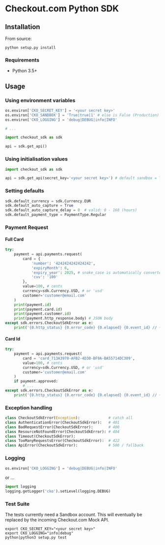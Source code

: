 # Checkout.com Python SDK

## Installation

From source:

    python setup.py install

### Requirements

* Python 3.5+

## Usage

### Using environment variables

``` python
os.environ['CKO_SECRET_KEY'] = '<your secret key>'
os.environ['CKO_SANDBOX'] = 'True|true|1' # else is False (Production)
os.environ['CKO_LOGGING'] = 'debug|DEBUG|info|INFO'

# ...

import checkout_sdk as sdk

api = sdk.get_api()
```

### Using initialisation values

``` python
import checkout_sdk as sdk

api = sdk.get_api(secret_key='<your secret key>') # default sandbox = True
```

### Setting defaults

``` python
sdk.default_currency = sdk.Currency.EUR
sdk.default_auto_capture = True
sdk.default_auto_capture_delay = 0  # valid: 0 - 168 (hours)
sdk.default_payment_type = PaymentType.Regular
```

### Payment Request

#### Full Card

``` python
try:
    payment = api.payments.request(
        card = {
            'number': '4242424242424242',
            'expiryMonth': 6,
            'expiry_year': 2025, # snake_case is automatically converted
            'cvv': '100'
        },
        value=100, # cents
        currency=sdk.Currency.USD, # or 'usd'
        customer='customer@email.com'
    )
    print(payment.id)
    print(payment.card.id)
    print(payment.customer.id)
    print(payment.http_response.body) # JSON body
except sdk.errors.CheckoutSdkError as e:
    print('{0.http_status} {0.error_code} {0.elapsed} {0.event_id} // {0.message}'.format(e))
```

#### Card Id

``` python
try:
    payment = api.payments.request(
        card = 'card_713A3978-AFB2-4D30-BF9A-BA55714DC309',
        value=100, # cents
        currency=sdk.Currency.USD, # or 'usd'
        customer='customer@email.com'
    )
    if payment.approved:
        # ...
except sdk.errors.CheckoutSdkError as e:
    print('{0.http_status} {0.error_code} {0.elapsed} {0.event_id} // {0.message}'.format(e))
```

### Exception handling

``` python
class CheckoutSdkError(Exception):             # catch all
class AuthenticationError(CheckoutSdkError):   # 401
class BadRequestError(CheckoutSdkError):       # 400
class ResourceNotFoundError(CheckoutSdkError): # 404
class Timeout(CheckoutSdkError):
class TooManyRequestsError(CheckoutSdkError):  # 422
class ApiError(CheckoutSdkError):              # 500 / fallback
```

### Logging

```python
os.environ['CKO_LOGGING'] = 'debug|DEBUG|info|INFO'
```

or ...

```python
import logging
logging.getLogger('cko').setLevel(logging.DEBUG)
```

### Test Suite

The tests currently need a Sandbox account. This will eventually be replaced by the incoming Checkout.com Mock API.

```
export CKO_SECRET_KEY="<your secret key>"
export CKO_LOGGING="info|debug"
python|python3 setup.py test
```